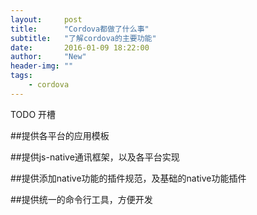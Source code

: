 ```yaml
---
layout:     post
title:      "Cordova都做了什么事"
subtitle:   "了解cordova的主要功能"
date:       2016-01-09 18:22:00
author:     "New"
header-img: ""
tags:
    - cordova
---
```


TODO 开槽

##提供各平台的应用模板

##提供js-native通讯框架，以及各平台实现

##提供添加native功能的插件规范，及基础的native功能插件

##提供统一的命令行工具，方便开发